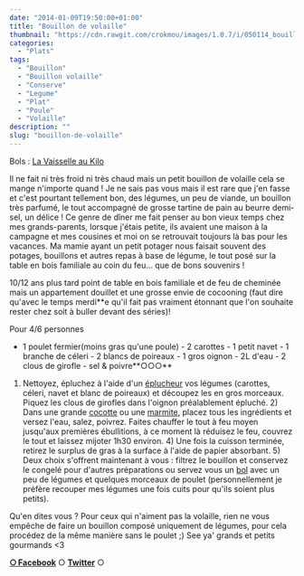 ```yaml
---
date: "2014-01-09T19:50:00+01:00"
title: "Bouillon de volaille"
thumbnail: "https://cdn.rawgit.com/crokmou/images/1.0.7/i/050114_bouillon_poule_2.jpg"
categories:
  - "Plats"
tags:
  - "Bouillon"
  - "Bouillon volaille"
  - "Conserve"
  - "Legume"
  - "Plat"
  - "Poule"
  - "Volaille"
description: ""
slug: "bouillon-de-volaille"
---
```


Bols : [La Vaisselle au Kilo](http://www.lavaisselleaukilo.be/)

Il ne fait ni très froid ni très chaud mais un petit bouillon de volaille cela se mange n'importe quand ! Je ne sais pas vous mais il est rare que j'en fasse et c'est pourtant tellement bon, des légumes, un peu de viande, un bouillon très parfumé, le tout accompagné de grosse tartine de pain au beurre demi-sel, un délice ! Ce genre de dîner me fait penser au bon vieux temps chez mes grands-parents, lorsque j'étais petite, ils avaient une maison à la campagne et mes cousines et moi on se retrouvait toujours là bas pour les vacances. Ma mamie ayant un petit potager nous faisait souvent des potages, bouillons et autres repas à base de légume, le tout posé sur la table en bois familiale au coin du feu... que de bons souvenirs !

10/12 ans plus tard point de table en bois familiale et de feu de cheminée mais un appartement douillet et une grosse envie de cocooning (faut dire qu'avec le temps merdi**e qu'il fait pas vraiment étonnant que l'on souhaite rester chez soit à buller devant des séries)!

Pour 4/6 personnes

- 1 poulet fermier(moins gras qu'une poule) - 2 carottes - 1 petit navet - 1 branche de céleri - 2 blancs de poireaux - 1 gros oignon - 2L d'eau - 2 clous de girofle - sel & poivre**○○○**

1) Nettoyez, épluchez à l'aide d'un [éplucheur](http://www.rueducommerce.fr/m/pl/malid:43774618) vos légumes (carottes, céleri, navet et blanc de poireaux) et découpez les en gros morceaux. Piquez les clous de girofles dans l'oignon préalablement épluché. 2) Dans une grande [cocotte](http://www.rueducommerce.fr/m/pl/malid:90) ou une [marmite](http://www.rueducommerce.fr/m/pl/malid:15123302), placez tous les ingrédients et versez l'eau, salez, poivrez. Faites chauffer le tout à feu moyen jusqu'aux premières ébullitions, à ce moment là réduisez le feu, couvrez le tout et laissez mijoter 1h30 environ. 4) Une fois la cuisson terminée, retirez le surplus de gras à la surface à l'aide de papier absorbant. 5) Deux choix s'offrent maintenant à vous : filtrez le bouillon et conservez le congelé pour d'autres préparations ou servez vous un [bol](http://www.rueducommerce.fr/m/pl/malid:4769881) avec un peu de légumes et quelques morceaux de poulet (personnellement je préfère recouper mes légumes une fois cuits pour qu'ils soient plus petits).

Qu'en dites vous ? Pour ceux qui n'aiment pas la volaille, rien ne vous empêche de faire un bouillon composé uniquement de légumes, pour cela procédez de la même manière sans le poulet ;) See ya' grands et petits gourmands <3

[**○<span style="font-size: xx-small; margin: 0px; outline: 0px; padding: 0px;"><span style="font-family: Arial, Helvetica, sans-serif; margin: 0px; outline: 0px; padding: 0px;"> </span></span>Facebook**](https://www.facebook.com/pages/CroKMou/148093255259077) ○ [**Twitter**](https://twitter.com/Crokmou) ○
